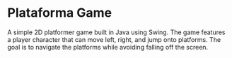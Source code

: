 # Plataforma Game

A simple 2D platformer game built in Java using Swing. The game features a player character that can move left, right, and jump onto platforms. The goal is to navigate the platforms while avoiding falling off the screen.
